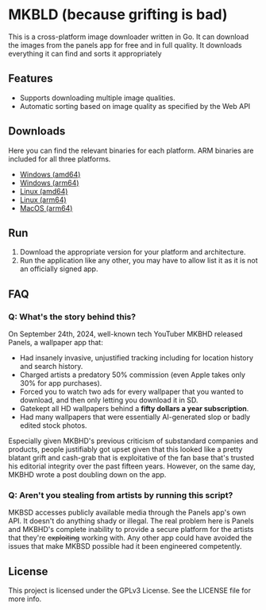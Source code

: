# MKBLD (because grifting is bad)

This is a cross-platform image downloader written in Go. It can download the images from the panels app for free and in full quality. It downloads everything it can find and sorts it appropriately
## Features

- Supports downloading multiple image qualities.
- Automatic sorting based on image quality as specified by the Web API


## Downloads

Here you can find the relevant binaries for each platform. ARM binaries are included for all three platforms. 

- [Windows (amd64)](https://github.com/Roccoriu/mkbld_panels/releases/download/v0.1.0/mkbhd_downloader_windows_amd64.exe)
- [Windows (arm64)](https://github.com/Roccoriu/mkbld_panels/releases/download/v0.1.0/mkbhd_downloader_windows_arm64.exe)
- [Linux (amd64)](https://github.com/Roccoriu/mkbld_panels/releases/download/v0.1.0/mkbhd_downloader_linux_amd64)
- [Linux (arm64)](https://github.com/Roccoriu/mkbld_panels/releases/download/v0.1.0/mkbhd_downloader_linux_arm64)
- [MacOS (arm64)](https://github.com/Roccoriu/mkbld_panels/releases/download/v0.1.0/mkbhd_downloader_macos_arm64)


## Run
1. Download the appropriate version for your platform and architecture.
2. Run the application like any other, you may have to allow list it as it is not an officially signed app.


## FAQ

### Q: What's the story behind this?

On September 24th, 2024, well-known tech YouTuber MKBHD released Panels, a wallpaper app that:

- Had insanely invasive, unjustified tracking including for location history and search history.
- Charged artists a predatory 50% commission (even Apple takes only 30% for app purchases).
- Forced you to watch two ads for every wallpaper that you wanted to download, and then only letting you download it in SD.
- Gatekept all HD wallpapers behind a **fifty dollars a year subscription**.
- Had many wallpapers that were essentially AI-generated slop or badly edited stock photos.

Especially given MKBHD's previous criticism of substandard companies and products, people justifiably got upset given that this looked like a pretty blatant grift and cash-grab that is exploitative of the fan base that's trusted his editorial integrity over the past fifteen years. However, on the same day, MKBHD wrote a post doubling down on the app.

### Q: Aren't you stealing from artists by running this script?

MKBSD accesses publicly available media through the Panels app's own API. It doesn't do anything shady or illegal. The real problem here is Panels and MKBHD's complete inability to provide a secure platform for the artists that they're ~~exploiting~~ working with. Any other app could have avoided the issues that make MKBSD possible had it been engineered competently.


## License

This project is licensed under the GPLv3 License. See the LICENSE file for more info.
